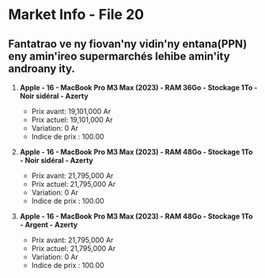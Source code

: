 # Market Info - File 20

## Fantatrao ve ny fiovan'ny vidin'ny entana(PPN) eny amin'ireo supermarchés lehibe amin'ity androany ity.

1. **Apple - 16 - MacBook Pro M3 Max (2023) - RAM 36Go - Stockage 1To - Noir sidéral - Azerty**
   - Prix avant: 19,101,000 Ar
   - Prix actuel: 19,101,000 Ar
   - Variation: 0 Ar
   - Indice de prix : 100.00

2. **Apple - 16 - MacBook Pro M3 Max (2023) - RAM 48Go - Stockage 1To - Noir sidéral - Azerty**
   - Prix avant: 21,795,000 Ar
   - Prix actuel: 21,795,000 Ar
   - Variation: 0 Ar
   - Indice de prix : 100.00

3. **Apple - 16 - MacBook Pro M3 Max (2023) - RAM 48Go - Stockage 1To - Argent - Azerty**
   - Prix avant: 21,795,000 Ar
   - Prix actuel: 21,795,000 Ar
   - Variation: 0 Ar
   - Indice de prix : 100.00

